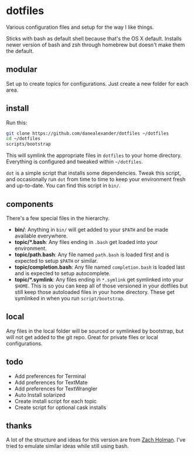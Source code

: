 # dotfiles
Various configuration files and setup for the way I like things.

Sticks with bash as default shell because that's the OS X default. Installs newer version of bash and zsh through homebrew but doesn't make them the default.


## modular

Set up to create topics for configurations. Just create a new folder for each area.

## install

Run this:

```sh
git clone https://github.com/danealexander/dotfiles ~/dotfiles
cd ~/dotfiles
scripts/bootstrap
```

This will symlink the appropriate files in `dotfiles` to your home directory.
Everything is configured and tweaked within `~/dotfiles`.

`dot` is a simple script that installs some dependencies. Tweak this script, 
and occasionally run `dot` from time to time to keep your environment fresh and 
up-to-date. You can find this script in `bin/`.


## components

There's a few special files in the hierarchy.

- **bin/**: Anything in `bin/` will get added to your `$PATH` and be made
  available everywhere.
- **topic/\*.bash**: Any files ending in `.bash` get loaded into your
  environment.
- **topic/path.bash**: Any file named `path.bash` is loaded first and is
  expected to setup `$PATH` or similar.
- **topic/completion.bash**: Any file named `completion.bash` is loaded
  last and is expected to setup autocomplete.
- **topic/\*.symlink**: Any files ending in `*.symlink` get symlinked into
  your `$HOME`. This is so you can keep all of those versioned in your dotfiles
  but still keep those autoloaded files in your home directory. These get
  symlinked in when you run `script/bootstrap`.
  
## local

Any files in the local folder will be sourced or symlinked by bootstrap, but will not 
get added to the git repo. Great for private files or local configurations.

## todo

* Add preferences for Terminal
* Add preferences for TextMate
* Add preferences for TextWrangler
* Auto Install solarized
* Create install script for each topic
* Create script for optional cask installs

## thanks

A lot of the structure and ideas for this version are from [Zach Holman](https://github.com/holman/dotfiles). I've tried to emulate similar ideas while still using bash.